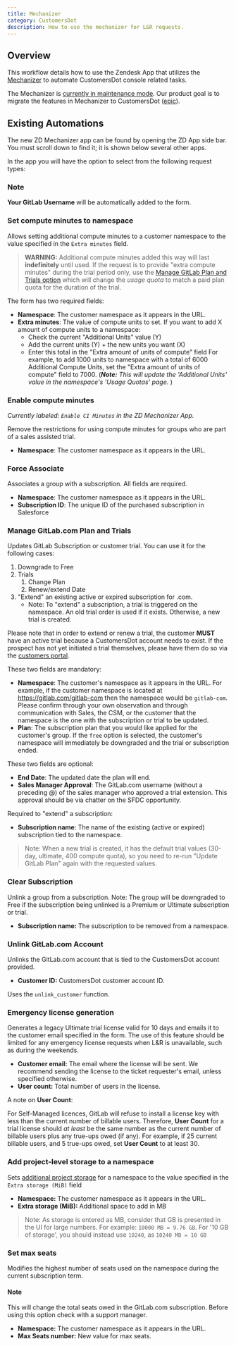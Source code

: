 ```yaml
---
title: Mechanizer
category: CustomersDot
description: How to use the mechanizer for L&R requests.
---
```


## Overview

This workflow details how to use the Zendesk App that utilizes the [Mechanizer](https://gitlab.com/gitlab-com/support/toolbox/mechanizer) to automate CustomersDot console related tasks.

The Mechanizer is [currently in maintenance mode](https://gitlab.com/gitlab-com/support/support-team-meta/-/issues/4299). Our product goal is to migrate the features in Mechanizer to CustomersDot ([epic](https://gitlab.com/groups/gitlab-org/-/epics/6828)).

## Existing Automations

The new ZD Mechanizer app can be found by opening the ZD App side bar. You must scroll down to find it; it is shown below several other apps.

In the app you will have the option to select from the following request types:

### Note

**Your GitLab Username** will be automatically added to the form.

### Set compute minutes to namespace

Allows setting additional compute minutes to a customer namespace to the value specified in the `Extra minutes` field.

> **WARNING:** Additional compute minutes added this way will last **indefinitely** until used. If the request is to provide "extra compute minutes" during the trial period only, use the [Manage GitLab Plan and Trials option](#manage-gitlabcom-plan-and-trials) which will change the *usage quota* to match a paid plan quota for the duration of the trial.

The form has two required fields:

- **Namespace**: The customer namespace as it appears in the URL.
- **Extra minutes**: The value of compute units to set. If you want to add X amount of compute units to a namespace:
  - Check the current "Additional Units" value (Y)
  - Add the current units (Y) + the new units you want (X)
  - Enter this total in the "Extra amount of units of compute" field
For example, to add 1000 units to namespace with a total of 6000 Additional Compute Units, set the "Extra amount of units of compute" field to 7000.   (***Note:** This will update the 'Additional Units' value in the namespace's 'Usage Quotas' page.* )

### Enable compute minutes

*Currently labeled: `Enable CI Minutes` in the ZD Mechanizer App.*

Remove the restrictions for using compute minutes for groups who are part of a sales assisted trial.

- **Namespace**: The customer namespace as it appears in the URL.

### Force Associate

Associates a group with a subscription. All fields are required.

- **Namespace**: The customer namespace as it appears in the URL.
- **Subscription ID**: The unique ID of the purchased subscription in Salesforce

### Manage GitLab.com Plan and Trials

Updates GitLab Subscription or customer trial. You can use it for the following cases:

1. Downgrade to Free
1. Trials
    1. Change Plan
    1. Renew/extend Date
1. "Extend" an existing active or expired subscription for .com.
    - Note: To "extend" a subscription, a trial is triggered on the namespace. An old trial order is used if it exists. Otherwise, a new trial is created.

Please note that in order to extend or renew a trial, the customer **MUST** have an active trial because a CustomersDot account needs to exist.  If the prospect has not yet initiated a trial themselves, please have them do so via the [customers portal](https://customers.gitlab.com/trials/new?gl_com=true).

These two  fields are mandatory:

- **Namespace**: The customer's namespace as it appears in the URL.  For example, if the customer namespace is located at <https://gitlab.com/gitlab-com> then the namespace would be `gitlab-com`. Please confirm through your own observation and through communication with Sales, the CSM, or the customer that the namespace is the one with the subscription or trial to be updated.
- **Plan**: The subscription plan that you would like applied for the customer's group.  If the `free` option is selected, the customer's namespace will immediately be downgraded and the trial or subscription ended.

These two fields are optional:

- **End Date**: The updated date the plan will end.
- **Sales Manager Approval**: The GitLab.com username (without a preceding @) of the sales manager who approved a trial extension. This approval should be via chatter on the SFDC opportunity.

Required to "extend" a subscription:

- **Subscription name**: The name of the existing (active or expired) subscription tied to the namespace.

> Note: When a new trial is created, it has the default trial values (30-day, ultimate, 400 compute quota), so you need to re-run "Update GitLab Plan" again with the requested values.

### Clear Subscription

Unlink a group from a subscription. Note: The group will be downgraded to Free if the subscription being unlinked is a Premium or Ultimate subscription or trial.

- **Subscription name:** The subscription to be removed from a namespace.

### Unlink GitLab.com Account

Unlinks the GitLab.com account that is tied to the CustomersDot account provided.

- **Customer ID:** CustomersDot customer account ID.

Uses the `unlink_customer` function.

### Emergency license generation

Generates a legacy Ultimate trial license valid for 10 days and emails it to the customer email specified in the form.
The use of this feature should be limited for any emergency license requests when L&R is unavailable, such as during the weekends.

- **Customer email:** The email where the license will be sent. We recommend sending the license to the ticket requester's email, unless specified otherwise.
- **User count:** Total number of users in the license.

A note on **User Count**:

For Self-Managed licences, GitLab will refuse to install a license key with less than the current number of billable users. Therefore, **User Count** for a trial license should *at least* be the same number as the current number of billable users plus any true-ups owed (if any).  For example, if 25 current billable users, and 5 true-ups owed, set **User Count** to at least 30.

### Add project-level storage to a namespace

Sets [additional project storage](https://docs.gitlab.com/user/usage_quotas/#excess-storage-usage) for a namespace to the value specified in the `Extra storage (MiB)` field

- **Namespace:** The customer namespace as it appears in the URL.
- **Extra storage (MiB):** Additional space to add in MB

> Note: As storage is entered as MB, consider that GB is presented in the UI for large numbers. For example: `10000 MB = 9.76 GB`. For '10 GB of storage', you should instead use `10240`, as `10240 MB = 10 GB`

### Set max seats

Modifies the highest number of seats used on the namespace during the current subscription term.

#### Note

This will change the total seats owed in the GitLab.com subscription. Before using this option check with a support manager.

- **Namespace:** The customer namespace as it appears in the URL.
- **Max Seats number:** New value for max seats.
